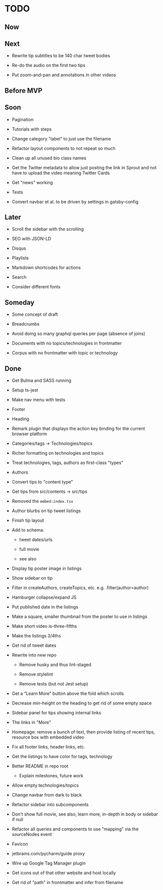 # TODO

## Now

## Next

- Rewrite tip subtitles to be 140 char tweet bodies

- Re-do the audio on the first two tips

- Put zoom-and-pan and annotations in other videos

## Before MVP

## Soon

- Pagination

- Tutorials with steps

- Change category "label" to just use the filename

- Refactor layout components to not repeat so much

- Clean up all unused bio class names

- Get the Twitter <head> metadata to allow just posting the link 
in Sprout and not have to upload the video meaning Twitter Cards

- Get "news" working

- Tests

- Convert navbar et al. to be driven by settings in gatsby-config

## Later

- Scroll the sidebar with the scrolling

- SEO with JSON-LD

- Disqus

- Playlists

- Markdown shortcodes for actions

- Search

- Consider different fonts

## Someday

- Some concept of draft

- Breadcrumbs

- Avoid doing so many graphql queries per page (absence of joins)

- Documents with no topics/technologies in frontmatter

- Corpus with no frontmatter with topic or technology

## Done

- Get Bulma and SASS running

- Setup ts-jest

- Make nav menu with tests

- Footer

- Heading

- Remark plugin that displays the action key binding for the current 
  browser platform

- Categories/tags -> Technologies/topics

- Richer formatting on technologies and topics

- Treat technologies, tags, authors as first-class "types"

- Authors

- Convert tips to "content type"

- Get tips from src/contents -> src/tips

- Removed the `embed:index.tsx`

- Author blurbs on tip tweet listings

- Finish tip layout

- Add to schema:

    - tweet dates/urls
    
    - full movie
    
    - see also

- Display tip poster image in listings

- Show sidebar on tip
   
- Filter in createAuthors, createTopics, etc. e.g. .filter(author=author)

- Hamburger collapse/expand JS

- Put published date in the listings

- Make a square, smaller thumbnail from the poster to use in listings

- Make short video is-three-fifths

- Make the listings 3/4ths

- Get rid of tweet dates

- Rewrite into new repo

    - Remove husky and thus lint-staged
    
    - Remove stylelint
    
    - Remove tests (but not Jest setup)

- Get a “Learn More” button above the fold which scrolls

- Decrease min-height on the heading to get rid of some empty space

- Sidebar panel for tips showing internal links

- The links in "More"

- Homepage: remove a bunch of text, then provide listing of recent 
tips, resource box with embedded video

- Fix all footer links, header links, etc.

- Get the listings to have color for tags, technology

- Better README in repo root

    - Explain milestones, future work

- Allow empty technologies/topics

- Change navbar from dark to black

- Refactor sidebar into subcomponents

- Don't show full movie, see also, learn more, in-depth in body or 
sidebar if null

- Refactor all queries and components to use "mapping" via the 
sourceNodes event

- Favicon

- jetbrains.com/pycharm/guide proxy

- Wire up Google Tag Manager plugin

- Get icons out of that other website and host locally 

- Get rid of "path" in frontmatter and infer from filename

